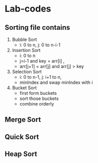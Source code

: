 # Lab-codes

## Sorting file contains 
 1. Bubble Sort 
    - i: 0 to n, j: 0 to n-i-1
 2. Insertion Sort
    - i: 0 to n
    - j=i-1 and key = arr[i] , 
    - arr[j+1] = arr[j] and arr[j] > key
 3. Selection Sort 
    - i: 0 to n-1, j: i+1 to n, 
    - minIndex and swap minIndex with i
 4. Bucket Sort 
    - first form buckets
    - sort those buckets
    - combine orderly

## Merge Sort 

## Quick Sort 

## Heap Sort 
